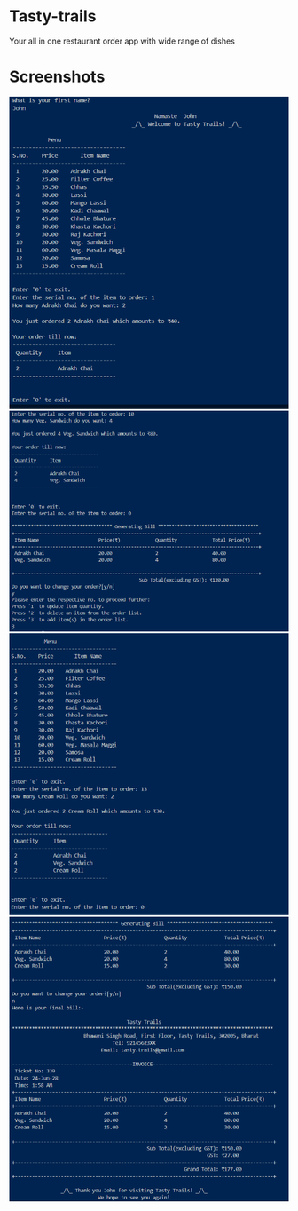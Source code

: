 # Tasty-trails

Your all in one restaurant order app with wide range of dishes

# Screenshots 


![App Screenshot](assets/1.png)
![App Screenshot](assets/2.png)
![App Screenshot](assets/3.png)
![App Screenshot](assets/4.png)
